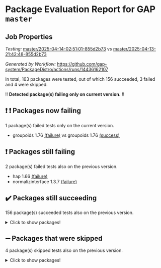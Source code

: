 # Package Evaluation Report for GAP `master`

## Job Properties

*Testing:* [master/2025-04-14-02:51:01-855d2b73](https://github.com/gap-system/PackageDistro/blob/data/reports/master/2025-04-14-02:51:01-855d2b73) vs [master/2025-04-13-21:42:48-855d2b73](https://github.com/gap-system/PackageDistro/blob/data/reports/master/2025-04-13-21:42:48-855d2b73)

*Generated by Workflow:* https://github.com/gap-system/PackageDistro/actions/runs/14436162107

In total, 163 packages were tested, out of which 156 succeeded, 3 failed and 4 were skipped.

:bangbang: **Detected package(s) failing only on current version.** :bangbang:

## :exclamation: :exclamation: Packages now failing

1 package(s) failed tests only on the current version.
- groupoids 1.76 [(failure)](https://github.com/gap-system/PackageDistro/actions/runs/14436162107/job/40477777803) vs groupoids 1.76 [(success)](https://github.com/gap-system/PackageDistro/actions/runs/14433479707/job/40471225043)

## :exclamation: Packages still failing

2 package(s) failed tests also on the previous version.
- hap 1.66 [(failure)](https://github.com/gap-system/PackageDistro/actions/runs/14436162107/job/40477779063)
- normalizinterface 1.3.7 [(failure)](https://github.com/gap-system/PackageDistro/actions/runs/14436162107/job/40477789178)

## :heavy_check_mark: Packages still succeeding

156 package(s) succeeded tests also on the previous version.
<details><summary>Click to show packages!</summary>

- 4ti2interface 2024.11-01 [(success)](https://github.com/gap-system/PackageDistro/actions/runs/14436162107/job/40477755121)
- ace 5.7.0 [(success)](https://github.com/gap-system/PackageDistro/actions/runs/14436162107/job/40477755375)
- aclib 1.3.2 [(success)](https://github.com/gap-system/PackageDistro/actions/runs/14436162107/job/40477755658)
- agt 0.3.1 [(success)](https://github.com/gap-system/PackageDistro/actions/runs/14436162107/job/40477755889)
- alco 1.1.1 [(success)](https://github.com/gap-system/PackageDistro/actions/runs/14436162107/job/40477756118)
- alnuth 3.2.1 [(success)](https://github.com/gap-system/PackageDistro/actions/runs/14436162107/job/40477756396)
- anupq 3.3.1 [(success)](https://github.com/gap-system/PackageDistro/actions/runs/14436162107/job/40477756628)
- atlasrep 2.1.9 [(success)](https://github.com/gap-system/PackageDistro/actions/runs/14436162107/job/40477756919)
- autodoc 2023.06.19 [(success)](https://github.com/gap-system/PackageDistro/actions/runs/14436162107/job/40477761134)
- automata 1.16 [(success)](https://github.com/gap-system/PackageDistro/actions/runs/14436162107/job/40477761784)
- automgrp 1.3.3 [(success)](https://github.com/gap-system/PackageDistro/actions/runs/14436162107/job/40477762210)
- autpgrp 1.11.1 [(success)](https://github.com/gap-system/PackageDistro/actions/runs/14436162107/job/40477765261)
- cap 2025.04-04 [(success)](https://github.com/gap-system/PackageDistro/actions/runs/14436162107/job/40477765768)
- caratinterface 2.3.7 [(success)](https://github.com/gap-system/PackageDistro/actions/runs/14436162107/job/40477766079)
- cddinterface 2024.09.02 [(success)](https://github.com/gap-system/PackageDistro/actions/runs/14436162107/job/40477766364)
- circle 1.6.6 [(success)](https://github.com/gap-system/PackageDistro/actions/runs/14436162107/job/40477766661)
- classicpres 1.22 [(success)](https://github.com/gap-system/PackageDistro/actions/runs/14436162107/job/40477767009)
- cohomolo 1.6.11 [(success)](https://github.com/gap-system/PackageDistro/actions/runs/14436162107/job/40477767325)
- congruence 1.2.7 [(success)](https://github.com/gap-system/PackageDistro/actions/runs/14436162107/job/40477767580)
- corefreesub 0.6 [(success)](https://github.com/gap-system/PackageDistro/actions/runs/14436162107/job/40477767868)
- corelg 1.57 [(success)](https://github.com/gap-system/PackageDistro/actions/runs/14436162107/job/40477768136)
- crime 1.6 [(success)](https://github.com/gap-system/PackageDistro/actions/runs/14436162107/job/40477768427)
- crisp 1.4.6 [(success)](https://github.com/gap-system/PackageDistro/actions/runs/14436162107/job/40477768754)
- crypting 0.10.5 [(success)](https://github.com/gap-system/PackageDistro/actions/runs/14436162107/job/40477769063)
- cryst 4.1.27 [(success)](https://github.com/gap-system/PackageDistro/actions/runs/14436162107/job/40477769349)
- crystcat 1.1.10 [(success)](https://github.com/gap-system/PackageDistro/actions/runs/14436162107/job/40477769654)
- ctbllib 1.3.9 [(success)](https://github.com/gap-system/PackageDistro/actions/runs/14436162107/job/40477769960)
- cubefree 1.20 [(success)](https://github.com/gap-system/PackageDistro/actions/runs/14436162107/job/40477770190)
- curlinterface 2.4.0 [(success)](https://github.com/gap-system/PackageDistro/actions/runs/14436162107/job/40477770419)
- cvec 2.8.3 [(success)](https://github.com/gap-system/PackageDistro/actions/runs/14436162107/job/40477770595)
- datastructures 0.3.1 [(success)](https://github.com/gap-system/PackageDistro/actions/runs/14436162107/job/40477770804)
- deepthought 1.0.8 [(success)](https://github.com/gap-system/PackageDistro/actions/runs/14436162107/job/40477771033)
- design 1.8.2 [(success)](https://github.com/gap-system/PackageDistro/actions/runs/14436162107/job/40477771235)
- difsets 2.3.1 [(success)](https://github.com/gap-system/PackageDistro/actions/runs/14436162107/job/40477771481)
- digraphs 1.10.0 [(success)](https://github.com/gap-system/PackageDistro/actions/runs/14436162107/job/40477771721)
- edim 1.3.8 [(success)](https://github.com/gap-system/PackageDistro/actions/runs/14436162107/job/40477771989)
- example 4.4.0 [(success)](https://github.com/gap-system/PackageDistro/actions/runs/14436162107/job/40477772227)
- examplesforhomalg 2023.10-01 [(success)](https://github.com/gap-system/PackageDistro/actions/runs/14436162107/job/40477772455)
- factint 1.6.3 [(success)](https://github.com/gap-system/PackageDistro/actions/runs/14436162107/job/40477772658)
- ferret 1.0.14 [(success)](https://github.com/gap-system/PackageDistro/actions/runs/14436162107/job/40477772894)
- fga 1.5.0 [(success)](https://github.com/gap-system/PackageDistro/actions/runs/14436162107/job/40477773131)
- fining 1.5.6 [(success)](https://github.com/gap-system/PackageDistro/actions/runs/14436162107/job/40477773341)
- float 1.0.7 [(success)](https://github.com/gap-system/PackageDistro/actions/runs/14436162107/job/40477773570)
- format 1.4.4 [(success)](https://github.com/gap-system/PackageDistro/actions/runs/14436162107/job/40477773780)
- forms 1.2.12 [(success)](https://github.com/gap-system/PackageDistro/actions/runs/14436162107/job/40477773982)
- fplsa 1.2.6 [(success)](https://github.com/gap-system/PackageDistro/actions/runs/14436162107/job/40477774198)
- fr 2.4.13 [(success)](https://github.com/gap-system/PackageDistro/actions/runs/14436162107/job/40477774400)
- francy 2.0.3 [(success)](https://github.com/gap-system/PackageDistro/actions/runs/14436162107/job/40477774607)
- fwtree 1.3 [(success)](https://github.com/gap-system/PackageDistro/actions/runs/14436162107/job/40477774848)
- gapdoc 1.6.7 [(success)](https://github.com/gap-system/PackageDistro/actions/runs/14436162107/job/40477775079)
- gauss 2024.11-01 [(success)](https://github.com/gap-system/PackageDistro/actions/runs/14436162107/job/40477775331)
- gaussforhomalg 2024.08-01 [(success)](https://github.com/gap-system/PackageDistro/actions/runs/14436162107/job/40477775591)
- gbnp 1.1.0 [(success)](https://github.com/gap-system/PackageDistro/actions/runs/14436162107/job/40477775856)
- generalizedmorphismsforcap 2025.02-01 [(success)](https://github.com/gap-system/PackageDistro/actions/runs/14436162107/job/40477776197)
- genss 1.6.9 [(success)](https://github.com/gap-system/PackageDistro/actions/runs/14436162107/job/40477776461)
- gradedmodules 2024.12-01 [(success)](https://github.com/gap-system/PackageDistro/actions/runs/14436162107/job/40477776736)
- gradedringforhomalg 2024.07-01 [(success)](https://github.com/gap-system/PackageDistro/actions/runs/14436162107/job/40477777097)
- grape 4.9.2 [(success)](https://github.com/gap-system/PackageDistro/actions/runs/14436162107/job/40477777479)
- grpconst 2.6.5 [(success)](https://github.com/gap-system/PackageDistro/actions/runs/14436162107/job/40477778159)
- guarana 0.96.3 [(success)](https://github.com/gap-system/PackageDistro/actions/runs/14436162107/job/40477778417)
- guava 3.20 [(success)](https://github.com/gap-system/PackageDistro/actions/runs/14436162107/job/40477778742)
- hapcryst 0.1.15 [(success)](https://github.com/gap-system/PackageDistro/actions/runs/14436162107/job/40477779351)
- hecke 1.5.4 [(success)](https://github.com/gap-system/PackageDistro/actions/runs/14436162107/job/40477779673)
- help 4.0 [(success)](https://github.com/gap-system/PackageDistro/actions/runs/14436162107/job/40477779958)
- homalg 2024.01-01 [(success)](https://github.com/gap-system/PackageDistro/actions/runs/14436162107/job/40477780257)
- homalgtocas 2023.11-01 [(success)](https://github.com/gap-system/PackageDistro/actions/runs/14436162107/job/40477780515)
- ibnp 0.15 [(success)](https://github.com/gap-system/PackageDistro/actions/runs/14436162107/job/40477780766)
- idrel 2.48 [(success)](https://github.com/gap-system/PackageDistro/actions/runs/14436162107/job/40477781027)
- images 1.3.3 [(success)](https://github.com/gap-system/PackageDistro/actions/runs/14436162107/job/40477781423)
- intpic 0.4.0 [(success)](https://github.com/gap-system/PackageDistro/actions/runs/14436162107/job/40477781746)
- io 4.9.1 [(success)](https://github.com/gap-system/PackageDistro/actions/runs/14436162107/job/40477782043)
- io_forhomalg 2023.02-04 [(success)](https://github.com/gap-system/PackageDistro/actions/runs/14436162107/job/40477782388)
- irredsol 1.4.4 [(success)](https://github.com/gap-system/PackageDistro/actions/runs/14436162107/job/40477782648)
- json 2.2.2 [(success)](https://github.com/gap-system/PackageDistro/actions/runs/14436162107/job/40477782871)
- jupyterkernel 1.5.1 [(success)](https://github.com/gap-system/PackageDistro/actions/runs/14436162107/job/40477783118)
- jupyterviz 1.5.6 [(success)](https://github.com/gap-system/PackageDistro/actions/runs/14436162107/job/40477783435)
- kan 1.37 [(success)](https://github.com/gap-system/PackageDistro/actions/runs/14436162107/job/40477783705)
- kbmag 1.5.11 [(success)](https://github.com/gap-system/PackageDistro/actions/runs/14436162107/job/40477784025)
- laguna 3.9.7 [(success)](https://github.com/gap-system/PackageDistro/actions/runs/14436162107/job/40477784358)
- liealgdb 2.2.1 [(success)](https://github.com/gap-system/PackageDistro/actions/runs/14436162107/job/40477784599)
- liepring 2.9.1 [(success)](https://github.com/gap-system/PackageDistro/actions/runs/14436162107/job/40477784808)
- liering 2.4.2 [(success)](https://github.com/gap-system/PackageDistro/actions/runs/14436162107/job/40477785067)
- linearalgebraforcap 2025.04-01 [(success)](https://github.com/gap-system/PackageDistro/actions/runs/14436162107/job/40477785296)
- lins 0.9 [(success)](https://github.com/gap-system/PackageDistro/actions/runs/14436162107/job/40477785540)
- localizeringforhomalg 2023.10-01 [(success)](https://github.com/gap-system/PackageDistro/actions/runs/14436162107/job/40477785807)
- loops 3.4.4 [(success)](https://github.com/gap-system/PackageDistro/actions/runs/14436162107/job/40477786223)
- lpres 1.1.1 [(success)](https://github.com/gap-system/PackageDistro/actions/runs/14436162107/job/40477786440)
- majoranaalgebras 1.5.2 [(success)](https://github.com/gap-system/PackageDistro/actions/runs/14436162107/job/40477786684)
- mapclass 1.4.6 [(success)](https://github.com/gap-system/PackageDistro/actions/runs/14436162107/job/40477786879)
- matgrp 0.71 [(success)](https://github.com/gap-system/PackageDistro/actions/runs/14436162107/job/40477787083)
- matricesforhomalg 2024.11-02 [(success)](https://github.com/gap-system/PackageDistro/actions/runs/14436162107/job/40477787266)
- modisom 3.0.0 [(success)](https://github.com/gap-system/PackageDistro/actions/runs/14436162107/job/40477787478)
- modulepresentationsforcap 2024.09-02 [(success)](https://github.com/gap-system/PackageDistro/actions/runs/14436162107/job/40477787701)
- modules 2024.12-01 [(success)](https://github.com/gap-system/PackageDistro/actions/runs/14436162107/job/40477787961)
- monoidalcategories 2025.03-02 [(success)](https://github.com/gap-system/PackageDistro/actions/runs/14436162107/job/40477788211)
- nconvex 2024.12-01 [(success)](https://github.com/gap-system/PackageDistro/actions/runs/14436162107/job/40477788439)
- nilmat 1.4.2 [(success)](https://github.com/gap-system/PackageDistro/actions/runs/14436162107/job/40477788651)
- nock 1.5 [(success)](https://github.com/gap-system/PackageDistro/actions/runs/14436162107/job/40477788932)
- nq 2.5.11 [(success)](https://github.com/gap-system/PackageDistro/actions/runs/14436162107/job/40477789566)
- numericalsgps 1.4.0 [(success)](https://github.com/gap-system/PackageDistro/actions/runs/14436162107/job/40477789959)
- openmath 11.5.3 [(success)](https://github.com/gap-system/PackageDistro/actions/runs/14436162107/job/40477790264)
- orb 5.0.0 [(success)](https://github.com/gap-system/PackageDistro/actions/runs/14436162107/job/40477790513)
- packagemanager 1.6.2 [(success)](https://github.com/gap-system/PackageDistro/actions/runs/14436162107/job/40477790811)
- patternclass 2.4.5 [(success)](https://github.com/gap-system/PackageDistro/actions/runs/14436162107/job/40477791157)
- permut 2.0.5 [(success)](https://github.com/gap-system/PackageDistro/actions/runs/14436162107/job/40477791718)
- polenta 1.3.11 [(success)](https://github.com/gap-system/PackageDistro/actions/runs/14436162107/job/40477791912)
- polymaking 0.8.7 [(success)](https://github.com/gap-system/PackageDistro/actions/runs/14436162107/job/40477792111)
- primgrp 3.4.4 [(success)](https://github.com/gap-system/PackageDistro/actions/runs/14436162107/job/40477792325)
- profiling 2.6.0 [(success)](https://github.com/gap-system/PackageDistro/actions/runs/14436162107/job/40477792583)
- qdistrnd 0.9.5 [(success)](https://github.com/gap-system/PackageDistro/actions/runs/14436162107/job/40477792829)
- qpa 1.35 [(success)](https://github.com/gap-system/PackageDistro/actions/runs/14436162107/job/40477793098)
- quagroup 1.8.4 [(success)](https://github.com/gap-system/PackageDistro/actions/runs/14436162107/job/40477793336)
- radiroot 2.9 [(success)](https://github.com/gap-system/PackageDistro/actions/runs/14436162107/job/40477793607)
- rcwa 4.7.1 [(success)](https://github.com/gap-system/PackageDistro/actions/runs/14436162107/job/40477793840)
- rds 1.8 [(success)](https://github.com/gap-system/PackageDistro/actions/runs/14436162107/job/40477794076)
- recog 1.4.4 [(success)](https://github.com/gap-system/PackageDistro/actions/runs/14436162107/job/40477794270)
- repndecomp 1.3.0 [(success)](https://github.com/gap-system/PackageDistro/actions/runs/14436162107/job/40477794497)
- repsn 3.1.2 [(success)](https://github.com/gap-system/PackageDistro/actions/runs/14436162107/job/40477794761)
- resclasses 4.7.3 [(success)](https://github.com/gap-system/PackageDistro/actions/runs/14436162107/job/40477795010)
- ringsforhomalg 2024.11-02 [(success)](https://github.com/gap-system/PackageDistro/actions/runs/14436162107/job/40477795258)
- sco 2023.08-01 [(success)](https://github.com/gap-system/PackageDistro/actions/runs/14436162107/job/40477795660)
- scscp 2.4.3 [(success)](https://github.com/gap-system/PackageDistro/actions/runs/14436162107/job/40477795905)
- semigroups 5.5.0 [(success)](https://github.com/gap-system/PackageDistro/actions/runs/14436162107/job/40477796110)
- sglppow 2.4 [(success)](https://github.com/gap-system/PackageDistro/actions/runs/14436162107/job/40477796393)
- sgpviz 0.999.6 [(success)](https://github.com/gap-system/PackageDistro/actions/runs/14436162107/job/40477796660)
- simpcomp 2.1.14 [(success)](https://github.com/gap-system/PackageDistro/actions/runs/14436162107/job/40477796922)
- singular 2024.06.03 [(success)](https://github.com/gap-system/PackageDistro/actions/runs/14436162107/job/40477797143)
- sl2reps 1.1 [(success)](https://github.com/gap-system/PackageDistro/actions/runs/14436162107/job/40477797357)
- sla 1.6.2 [(success)](https://github.com/gap-system/PackageDistro/actions/runs/14436162107/job/40477797625)
- smallantimagmas 0.3.0 [(success)](https://github.com/gap-system/PackageDistro/actions/runs/14436162107/job/40477797898)
- smallgrp 1.5.4 [(success)](https://github.com/gap-system/PackageDistro/actions/runs/14436162107/job/40477798146)
- smallsemi 0.7.2 [(success)](https://github.com/gap-system/PackageDistro/actions/runs/14436162107/job/40477798382)
- sonata 2.9.6 [(success)](https://github.com/gap-system/PackageDistro/actions/runs/14436162107/job/40477798605)
- sophus 1.27 [(success)](https://github.com/gap-system/PackageDistro/actions/runs/14436162107/job/40477798835)
- sotgrps 1.3 [(success)](https://github.com/gap-system/PackageDistro/actions/runs/14436162107/job/40477799128)
- spinsym 1.5.2 [(success)](https://github.com/gap-system/PackageDistro/actions/runs/14436162107/job/40477799415)
- standardff 1.0 [(success)](https://github.com/gap-system/PackageDistro/actions/runs/14436162107/job/40477799666)
- symbcompcc 1.3.2 [(success)](https://github.com/gap-system/PackageDistro/actions/runs/14436162107/job/40477799912)
- thelma 1.3 [(success)](https://github.com/gap-system/PackageDistro/actions/runs/14436162107/job/40477800146)
- tomlib 1.2.11 [(success)](https://github.com/gap-system/PackageDistro/actions/runs/14436162107/job/40477800412)
- toolsforhomalg 2024.09-01 [(success)](https://github.com/gap-system/PackageDistro/actions/runs/14436162107/job/40477800697)
- toric 1.9.6 [(success)](https://github.com/gap-system/PackageDistro/actions/runs/14436162107/job/40477800984)
- transgrp 3.6.5 [(success)](https://github.com/gap-system/PackageDistro/actions/runs/14436162107/job/40477801317)
- typeset 1.2.2 [(success)](https://github.com/gap-system/PackageDistro/actions/runs/14436162107/job/40477801591)
- ugaly 4.1.3 [(success)](https://github.com/gap-system/PackageDistro/actions/runs/14436162107/job/40477801825)
- unipot 1.6 [(success)](https://github.com/gap-system/PackageDistro/actions/runs/14436162107/job/40477802058)
- unitlib 4.2.0 [(success)](https://github.com/gap-system/PackageDistro/actions/runs/14436162107/job/40477802342)
- utils 0.89 [(success)](https://github.com/gap-system/PackageDistro/actions/runs/14436162107/job/40477802645)
- uuid 0.7 [(success)](https://github.com/gap-system/PackageDistro/actions/runs/14436162107/job/40477802908)
- walrus 0.9991 [(success)](https://github.com/gap-system/PackageDistro/actions/runs/14436162107/job/40477803195)
- wedderga 4.10.5 [(success)](https://github.com/gap-system/PackageDistro/actions/runs/14436162107/job/40477803478)
- wpe 0.8 [(success)](https://github.com/gap-system/PackageDistro/actions/runs/14436162107/job/40477803774)
- xmod 2.92 [(success)](https://github.com/gap-system/PackageDistro/actions/runs/14436162107/job/40477804055)
- xmodalg 1.32 [(success)](https://github.com/gap-system/PackageDistro/actions/runs/14436162107/job/40477804306)
- yangbaxter 0.10.6 [(success)](https://github.com/gap-system/PackageDistro/actions/runs/14436162107/job/40477804580)
- zeromqinterface 0.16 [(success)](https://github.com/gap-system/PackageDistro/actions/runs/14436162107/job/40477804791)
</details>

## :heavy_minus_sign: Packages that were skipped

4 package(s) skipped tests also on the previous version.
<details><summary>Click to show packages!</summary>

- browse 1.8.21 [(skipped)](https://github.com/gap-system/PackageDistro/actions/runs/14436162107/job/40477515699)
- itc 1.5.1 [(skipped)](https://github.com/gap-system/PackageDistro/actions/runs/14436162107/job/40477515699)
- polycyclic 2.16 [(skipped)](https://github.com/gap-system/PackageDistro/actions/runs/14436162107/job/40477515699)
- xgap 4.32 [(skipped)](https://github.com/gap-system/PackageDistro/actions/runs/14436162107/job/40477515699)
</details>

